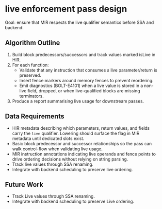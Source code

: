 # live enforcement pass design

Goal: ensure that MIR respects the live qualifier semantics before SSA and backend.

## Algorithm Outline
1. Build block predecessors/successors and track values marked isLive in HIR.
2. For each function:
   - Validate that any instruction that consumes a live parameter/return is preserved.
   - Insert fence markers around memory fences to prevent reordering.
   - Emit diagnostics (BOLT-E4101) when a live value is stored in a non-live field, dropped, or when live-qualified blocks are missing terminators.
3. Produce a report summarising live usage for downstream passes.

## Data Requirements
- HIR metadata describing which parameters, return values, and fields carry the `live` qualifier. Lowering should surface the flag in MIR metadata until dedicated slots exist.
- Basic block predecessor and successor relationships so the pass can walk control-flow when validating live usage.
- MIR instruction annotations indicating live operands and fence points to drive ordering decisions without relying on string parsing.
- Track live values through SSA renaming.
- Integrate with backend scheduling to preserve live ordering.
## Future Work
- Track Live values through SSA renaming.
- Integrate with backend scheduling to preserve Live ordering.
